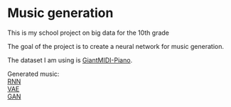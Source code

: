 ﻿# Music generation

This is my school project on big data for the 10th grade

The goal of the project is to create a neural network for music generation.

The dataset I am using is [GiantMIDI-Piano](https://github.com/bytedance/GiantMIDI-Piano).

Generated music:
<br/>
[RNN](https://github.com/DenisIndenbom/music_generation/raw/master/assets/RNN-generated.mp3)
<br/>
[VAE](https://github.com/DenisIndenbom/music_generation/raw/master/assets/VAE-generated.mp3)
<br/>
[GAN](https://github.com/DenisIndenbom/music_generation/raw/master/assets/GAN-generated.mp3)
<br/>
